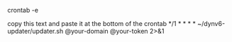 crontab -e 

copy this text and paste it at the bottom of the crontab
*/1 * * * * ~/dynv6-updater/updater.sh @your-domain @your-token 2>&1


